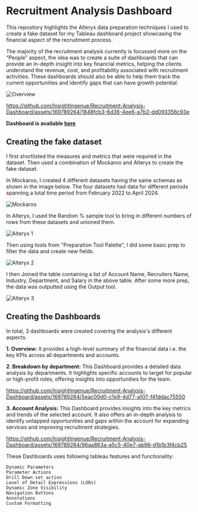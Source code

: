 # Recruitment Analysis Dashboard

This repository highlights the Alteryx data preparation techniques I used to create a fake dataset for my Tableau dashboard project showcasing the financial aspect of the recruitment process.

The majority of the recruitment analysis currently is focussed more on the “People” aspect, the idea was to create a suite of dashboards that can provide an in-depth insight into key financial metrics, helping the clients understand the revenue, cost, and profitability associated with recruitment activities. These dashboards should also be able to help them track the current opportunities and identify gaps that can have growth potential.

![Overview](https://github.com/InsightIngenue/Recruitment-Analysis-Dashboard/assets/169789264/114bd15b-f5db-42cc-a004-e89559dc86d3)

https://github.com/InsightIngenue/Recruitment-Analysis-Dashboard/assets/169789264/1848fcb3-6d36-4ee6-a7b2-dd093356c93e

**Dashboard is available [here]**

[here]: https://public.tableau.com/views/RecruitmentAnalysis_17151917794460/Overview

## Creating the fake dataset

I first shortlisted the measures and metrics that were required in the dataset. Then used a combination of Mockaroo and Alteryx to create the fake dataset.

In Mockaroo, I created 4 different datasets having the same schemas as shown in the image below.
The four datasets had data for different periods spanning a total time period from February 2022 to April 2024.

![Mockaroo](https://github.com/InsightIngenue/Recruitment-Analysis-Dashboard/assets/169789264/86ce28ca-a8c7-4565-9629-39c43fd4691b)

In Alteryx, I used the Random % sample tool to bring in different numbers of rows from these datasets and unioned them.

![Alteryx 1](https://github.com/InsightIngenue/Recruitment-Analysis-Dashboard/assets/169789264/03bebc8a-05e2-4359-adbf-b31eb85418a1)

Then using tools from "Preparation Tool Palette", I did some basic prep to filter the data and create new fields.

![Alteryx 2](https://github.com/InsightIngenue/Recruitment-Analysis-Dashboard/assets/169789264/1f841793-5358-480b-8471-6a731af17fe5)

I then Joined the table containing a list of Account Name, Recruiters Name, Industry, Department, and Salary in the above table. After some more prep, the data was outputted using the Output tool.

![Alteryx 3](https://github.com/InsightIngenue/Recruitment-Analysis-Dashboard/assets/169789264/69365df5-8a91-4adc-85da-d0c3a4e3bb1b)

## Creating the Dashboards

In total, 3 dashboards were created covering the analysis's different aspects.

**1. Overview:** It provides a high-level summary of the financial data i.e. the key KPIs across all departments and accounts.

**2. Breakdown by department:** This Dashboard provides a detailed data analysis by departments. It highlights specific accounts to target for popular or high-profit roles, offering insights into opportunities for the team.

https://github.com/InsightIngenue/Recruitment-Analysis-Dashboard/assets/169789264/5eac00d0-c1e9-4d77-a107-f41ddac75550

**3. Account Analysis:** This Dashboard provides insights into the key metrics and trends of the selected account. It also offers an in-depth analysis to identify untapped opportunities and gaps within the account for expanding services and improving recruitment strategies.

https://github.com/InsightIngenue/Recruitment-Analysis-Dashboard/assets/169789264/96aa863a-a5c5-40e7-ab98-d1b1b3f4cb25

These Dashboards uses following tableau features and functionality:

    Dynamic Parameters
    Parameter Actions
    Drill Down set action
    Level of Detail Expressions (LODs)
    Dynamic Zone Visibility
    Navigation Buttons
    Annotations
    Custom Formatting
